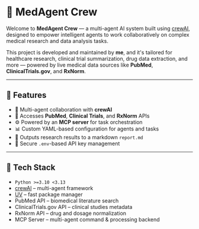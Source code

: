 # 🧠 MedAgent Crew

Welcome to **MedAgent Crew** — a multi-agent AI system built using [crewAI](https://crewai.com), designed to empower intelligent agents to work collaboratively on complex medical research and data analysis tasks.

This project is developed and maintained by **me**, and it's tailored for healthcare research, clinical trial summarization, drug data extraction, and more — powered by live medical data sources like **PubMed**, **ClinicalTrials.gov**, and **RxNorm**.

---

## 🚀 Features

- 🤖 Multi-agent collaboration with **crewAI**
- 🏥 Accesses **PubMed**, **Clinical Trials**, and **RxNorm** APIs
- ⚙️ Powered by an **MCP server** for task orchestration
- 📊 Custom YAML-based configuration for agents and tasks
- 📄 Outputs research results to a markdown `report.md`
- 🔑 Secure `.env`-based API key management

---

## 🧰 Tech Stack

- `Python >=3.10 <3.13`
- [crewAI](https://crewai.com) – multi-agent framework
- [UV](https://docs.astral.sh/uv/) – fast package manager
- PubMed API – biomedical literature search
- ClinicalTrials.gov API – clinical studies metadata
- RxNorm API – drug and dosage normalization
- MCP Server – multi-agent command & processing backend

